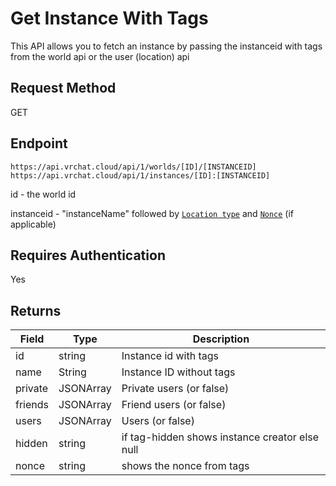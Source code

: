 # Get Instance With Tags
This API allows you to fetch an instance by passing the instanceid with tags from the world api or the user (location) api

## Request Method
GET

## Endpoint
    https://api.vrchat.cloud/api/1/worlds/[ID]/[INSTANCEID]
    https://api.vrchat.cloud/api/1/instances/[ID]:[INSTANCEID]

id - the world id

instanceid - "instanceName" followed by [`Location type`](Objects/User.md?id=instance-type) and [`Nonce`](Objects/User.md?id=nonce) (if applicable)

## Requires Authentication
Yes

## Returns

Field | Type | Description
------|------|------------
id | string | Instance id with tags
name | String | Instance ID without tags
private | JSONArray | Private users (or false)
friends | JSONArray | Friend users (or false)
users | JSONArray | Users (or false)
hidden | string | if tag-hidden shows instance creator else null
nonce | string | shows the nonce from tags
